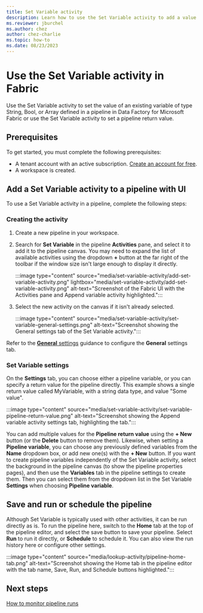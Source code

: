 ```yaml
---
title: Set Variable activity
description: Learn how to use the Set Variable activity to add a value to an existing array variable defined in Fabric pipeline.
ms.reviewer: jburchel
ms.author: chez
author: chez-charlie
ms.topic: how-to
ms.date: 08/23/2023
---
```


# Use the Set Variable activity in Fabric

Use the Set Variable activity to set the value of an existing variable of type String, Bool, or Array defined in a pipeline in Data Factory for Microsoft Fabric or use the Set Variable activity to set a pipeline return value.

## Prerequisites

To get started, you must complete the following prerequisites:

- A tenant account with an active subscription. [Create an account for free](../get-started/fabric-trial.md).
- A workspace is created.

## Add a Set Variable activity to a pipeline with UI

To use a Set Variable activity in a pipeline, complete the following steps:

### Creating the activity

1. Create a new pipeline in your workspace.
1. Search for **Set Variable** in the pipeline **Activities** pane, and select it to add it to the pipeline canvas. You may need to expand the list of available activities using the dropdown **+** button at the far right of the toolbar if the window size isn't large enough to display it directly.

   :::image type="content" source="media/set-variable-activity/add-set-variable-activity.png" lightbox="media/set-variable-activity/add-set-variable-activity.png" alt-text="Screenshot of the Fabric UI with the Activities pane and Append variable activity highlighted.":::

1. Select the new activity on the canvas if it isn't already selected.

   :::image type="content" source="media/set-variable-activity/set-variable-general-settings.png" alt-text="Screenshot showing the General settings tab of the Set Variable activity.":::

Refer to the [**General** settings](activity-overview.md#general-settings) guidance to configure the **General** settings tab.

### Set Variable settings

On the **Settings** tab, you can choose either a pipeline variable, or you can specify a return value for the pipeline directly. This example shows a single return value called MyVariable, with a string data type, and value "Some value".

:::image type="content" source="media/set-variable-activity/set-variable-pipeline-return-value.png" alt-text="Screenshot showing the Append variable activity settings tab, highlighting the tab.":::

You can add multiple values for the **Pipeline return value** using the **+ New** button (or the **Delete** button to remove them). Likewise, when setting a **Pipeline variable**, you can choose any previously defined variables from the **Name** dropdown box, or add new one(s) with the **+ New** button. If you want to create pipeline variables independently of the Set Variable activity, select the background in the pipeline canvas (to show the pipeline properties pages), and then use the **Variables** tab in the pipeline settings to create them. Then you can select them from the dropdown list in the Set Variable **Settings** when choosing **Pipeline variable**.

## Save and run or schedule the pipeline

Although Set Variable is typically used with other activities, it can be run directly as is. To run the pipeline here, switch to the **Home** tab at the top of the pipeline editor, and select the save button to save your pipeline.  Select **Run** to run it directly, or **Schedule** to schedule it.  You can also view the run history here or configure other settings.

:::image type="content" source="media/lookup-activity/pipeline-home-tab.png" alt-text="Screenshot showing the Home tab in the pipeline editor with the tab name, Save, Run, and Schedule buttons highlighted.":::

## Next steps

[How to monitor pipeline runs](monitor-pipeline-runs.md)
